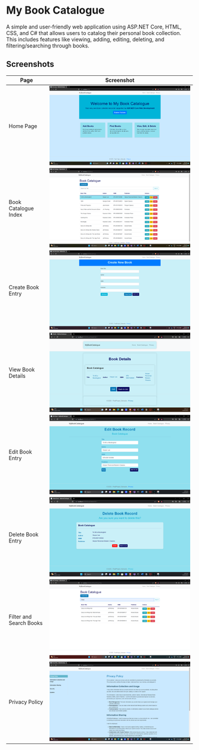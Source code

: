 # My Book Catalogue

A simple and user-friendly web application using ASP.NET Core, HTML, CSS, and C# that allows users to catalog their personal book collection. This includes features like viewing, adding, editing, deleting, and filtering/searching through books.

## Screenshots

| Page | Screenshot |
|------|------------|
| Home Page | ![Home Page](screenshots/HomePage.png) |
| Book Catalogue Index | ![Book Catalogue Index](screenshots/BookCatalogue-Index.png) |
| Create Book Entry | ![Create](screenshots/Create.png) |
| View Book Details | ![Details](screenshots/Details.png) |
| Edit Book Entry | ![Edit](screenshots/Edit.png) |
| Delete Book Entry | ![Delete](screenshots/Delete.png) |
| Filter and Search Books | ![Filter/Search](screenshots/FilterSearch.png) |
| Privacy Policy | ![Privacy Policy](screenshots/PrivacyPolicy.png) |

